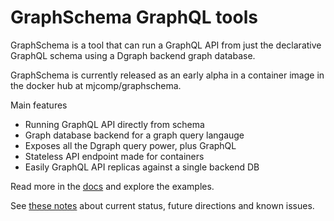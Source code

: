 # GraphSchema GraphQL tools

GraphSchema is a tool that can run a GraphQL API from just the declarative GraphQL schema using a Dgraph backend graph database.

GraphSchema is currently released as an early alpha in a container image in the docker hub at mjcomp/graphschema.

Main features

 - Running GraphQL API directly from schema
 - Graph database backend for a graph query langauge
 - Exposes all the Dgraph query power, plus GraphQL
 - Stateless API endpoint made for containers 
 - Easily GraphQL API replicas against a single backend DB

 Read more in the [docs](https://github.com/MichaelJCompton/GraphSchemaTools/wiki) and explore the examples.

 See [these notes](https://github.com/MichaelJCompton/GraphSchemaTools/wiki/Roadmap-and-Issues) about current status, future directions and known issues.
 